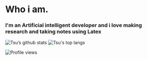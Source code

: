 # Who i am.

### I'm an Artificial intelligent developer and i love making research and taking notes using Latex 

![Tsu’s github stats](https://github-readme-stats.vercel.app/api?username=FAgr775s&theme=radical&layout=compact&hide_title=true&hide_border=true&show_icons=true)
![Tsu's top langs](https://github-readme-stats.vercel.app/api/top-langs/?username=FAgr775s&theme=radical&layout=compact&hide_border=true&hide_title=true&exclude_repo=dwm-config,st-config&langs_count=10)

![Profile views](https://komarev.com/ghpvc/?username=FAgr775s&color=ea00ea&label=Profile%20Views)
